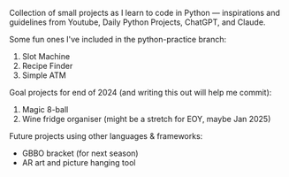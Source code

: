 Collection of small projects as I learn to code in Python — inspirations and guidelines from Youtube, Daily Python Projects, ChatGPT, and Claude.

Some fun ones I've included in the python-practice branch:
  1. Slot Machine
  2. Recipe Finder
  3. Simple ATM

Goal projects for end of 2024 (and writing this out will help me commit):
  1. Magic 8-ball
  2. Wine fridge organiser (might be a stretch for EOY, maybe Jan 2025)

Future projects using other languages & frameworks:
  - GBBO bracket (for next season)
  - AR art and picture hanging tool
